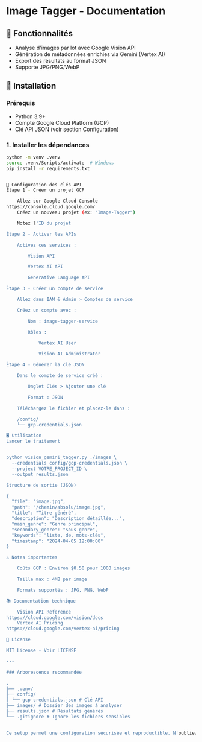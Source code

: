 # Image Tagger - Documentation

## 📌 Fonctionnalités
- Analyse d'images par lot avec Google Vision API
- Génération de métadonnées enrichies via Gemini (Vertex AI)
- Export des résultats au format JSON
- Supporte JPG/PNG/WebP

## 🚀 Installation

### Prérequis
- Python 3.9+
- Compte Google Cloud Platform (GCP)
- Clé API JSON (voir section Configuration)

### 1. Installer les dépendances
```bash
python -m venv .venv
source .venv/Scripts/activate  # Windows
pip install -r requirements.txt


🔑 Configuration des clés API
Étape 1 - Créer un projet GCP

    Allez sur Google Cloud Console
https://console.cloud.google.com/
    Créez un nouveau projet (ex: "Image-Tagger")

    Notez l'ID du projet

Étape 2 - Activer les APIs

    Activez ces services :

        Vision API

        Vertex AI API

        Generative Language API

Étape 3 - Créer un compte de service

    Allez dans IAM & Admin > Comptes de service

    Créez un compte avec :

        Nom : image-tagger-service

        Rôles :

            Vertex AI User

            Vision AI Administrator

Étape 4 - Générer la clé JSON

    Dans le compte de service créé :

        Onglet Clés > Ajouter une clé

        Format : JSON

    Téléchargez le fichier et placez-le dans :

    /config/
    └── gcp-credentials.json

🖥️ Utilisation
Lancer le traitement


python vision_gemini_tagger.py ./images \
  --credentials config/gcp-credentials.json \
  --project VOTRE_PROJECT_ID \
  --output results.json

Structure de sortie (JSON)

{
  "file": "image.jpg",
  "path": "/chemin/absolu/image.jpg",
  "title": "Titre généré",
  "description": "Description détaillée...",
  "main_genre": "Genre principal",
  "secondary_genre": "Sous-genre",
  "keywords": "liste, de, mots-clés",
  "timestamp": "2024-04-05 12:00:00"
}

⚠️ Notes importantes

    Coûts GCP : Environ $0.50 pour 1000 images

    Taille max : 4MB par image

    Formats supportés : JPG, PNG, WebP

📚 Documentation technique

    Vision API Reference
https://cloud.google.com/vision/docs
    Vertex AI Pricing
https://cloud.google.com/vertex-ai/pricing

📄 License

MIT License - Voir LICENSE

---

### Arborescence recommandée

.
├── .venv/
├── config/
│ └── gcp-credentials.json # Clé API
├── images/ # Dossier des images à analyser
├── results.json # Résultats générés
└── .gitignore # Ignore les fichiers sensibles


Ce setup permet une configuration sécurisée et reproductible. N'oubliez pas d'ajouter `config/` et `.venv/` à votre `.gitignore` ! 🔒
